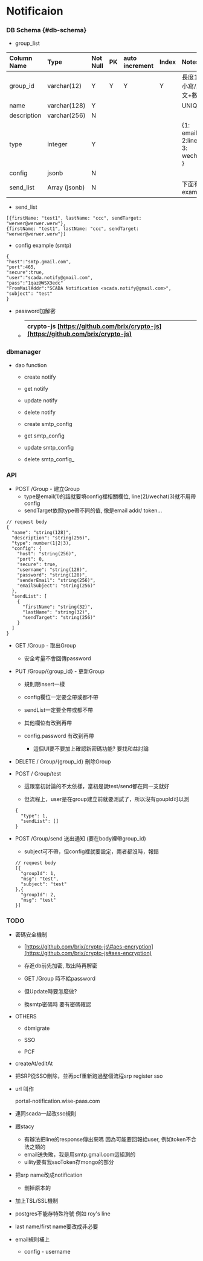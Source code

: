 # Notificaion

### DB Schema {#db-schema}

* group\_list

| Column Name | Type | Not Null | PK | auto increment | Index | Notes |
| :--- | :--- | :--- | :--- | :--- | :--- | :--- |
| group\_id | varchar\(12\) | Y | Y | Y | Y | 長度12/小寫/英文+數字 |
| name | varchar\(128\) | Y |  |  |  | UNIQUE |
| description | varchar\(256\) | N |  |  |  |  |
| type | integer | Y |  |  |  | {1: email, 2:line, 3: wechat } |
| config | jsonb | N |  |  |  |  |
| send\_list | Array \(jsonb\) | N |  |  |  | 下面有example |

* send\_list

```
[{firstName: "test1", lastName: "ccc", sendTarget: "werwer@werwer.werw"}, 
{firstName: "test1", lastName: "ccc", sendTarget: "werwer@werwer.werw"}]
```

* config example \(smtp\)

```
{
"host":"smtp.gmail.com",
"port":465,
"secure":true,
"user":"scada.notify@gmail.com",
"pass":"1qaz@WSX3edc"
"FromMailAddr":"SCADA Notification <scada.notify@gmail.com>",
"subject": "test"
}
```

* password加解密

  * | crypto-js [https://github.com/brix/crypto-js](https://github.com/brix/crypto-js) |
    | :--- |

### dbmanager

* dao function

  * create notify

  * get notify

  * update notify

  * delete notify

  * create smtp\_config

  * get smtp\_config

  * update smtp\_config

  * delete smtp_config_

### API

* POST /Group - 建立Group
  * type是email\(1\)的話就要填config裡相關欄位, line\(2\)/wechat\(3\)就不用帶config
  * sendTarget依照type帶不同的值, 像是email addr/ token...

```
// request body
{
  "name": "string(128)",
  "description": "string(256)",
  "type": number(1|2|3),
  "config": {
    "host": "string(256)",
    "port": 0,
    "secure": true,
    "username": "string(128)",
    "password": "string(128)",
    "senderEmail": "string(256)",
    "emailSubject": "string(256)"
  },
  "sendList": [
    {
      "firstName": "string(32)",
      "lastName": "string(32)",
      "sendTarget": "string(256)"
    }
  ]
}
```

* GET /Group - 取出Group

  * 安全考量不會回傳password

* PUT /Group/{group\_id} - 更新Group

  * 規則跟insert一樣

  * config欄位一定要全帶或都不帶

  * sendList一定要全帶或都不帶

  * 其他欄位有改到再帶

  * config.password 有改到再帶

    * 這個UI要不要加上確認新密碼功能? 要找和益討論

* DELETE / Group/{group\_id} 刪除Group

* POST / Group/test

  * 這跟當初討論的不太依樣，當初是說test/send都在同一支就好

  * 但流程上，user是在group建立前就要測試了，所以沒有goupId可以測

  ```
  {
    "type": 1,
    "sendList": []
  }
  ```

* POST /Group/send 送出通知 \(要在body裡帶group\_id\)

  * subject可不帶，但config裡就要設定，兩者都沒時，報錯

  ```
  // request body
  [{
    "groupId": 1,
    "msg": "test",
    "subject": "test"
  },{
    "groupId": 2,
    "msg": "test"
  }]
  ```

### TODO

* 密碼安全機制

  * [https://github.com/brix/crypto-js\#aes-encryption](https://github.com/brix/crypto-js#aes-encryption)

  * 存進db前先加密, 取出時再解密

  * GET /Group 時不給password

  * 但Update時要怎麼做?

  * 換smtp密碼時 要有密碼確認

* OTHERS

  * dbmigrate

  * SSO

  * PCF

* createAt/editAt

* 把SRP從SSO刪除，並再pcf重新跑過整個流程srp register sso

* url 叫作

  portal-notification.wise-paas.com

* 連同scada一起改sso規則

* 跟stacy

  * 有辦法把line的response傳出來嗎 因為可能要回報給user, 例如token不合法之類的
  * email送失敗，我是用smtp.gmail.com這組測的
  * uility要有我ssoToken存mongo的部分

* 把srp name改成notification

  * 刪掉原本的

* 加上TSL/SSL機制

* postgres不能存特殊符號 例如 roy's line

* last name/first name要改成非必要

* email規則補上

  * config - username



